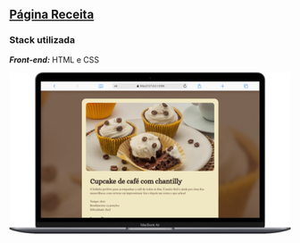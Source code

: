 ## [Página Receita](../pagina-receita/)
### Stack utilizada
***Front-end:*** HTML e CSS

<a href="https://maahbatistaa.github.io/frontend-challenges/pagina-receita/">
  <img src="./image/pagina-receita.png"/>
</a>



